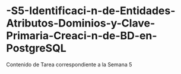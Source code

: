 # -S5-Identificaci-n-de-Entidades-Atributos-Dominios-y-Clave-Primaria-Creaci-n-de-BD-en-PostgreSQL
Contenido de Tarea correspondiente a la Semana 5
